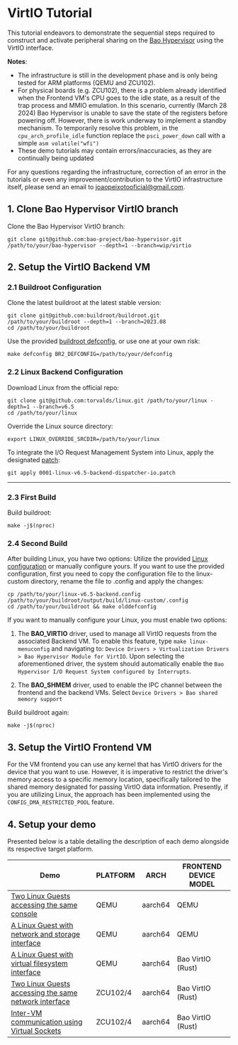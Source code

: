 # VirtIO Tutorial

This tutorial endeavors to demonstrate the sequential steps required to construct and activate peripheral sharing on the [Bao Hypervisor](https://github.com/bao-project/bao-hypervisor) using the VirtIO interface.

**Notes**:
- The infrastructure is still in the development phase and is only being tested for ARM platforms (QEMU and ZCU102).
- For physical boards (e.g. ZCU102), there is a problem already identified when the Frontend VM's CPU goes to the idle state, as a result of the trap process and MMIO emulation. In this scenario, currently (March 28 2024) Bao Hypervisor is unable to save the state of the registers before powering off. However, there is work underway to implement a standby mechanism. To temporarily resolve this problem, in the `cpu_arch_profile_idle` function replace the `psci_power_down` call with a simple `asm volatile("wfi")`
- These demo tutorials may contain errors/inaccuracies, as they are continually being updated

For any questions regarding the infrastructure, correction of an error in the tutorials or even any improvement/contribution to the VirtIO infrastructure itself, please send an email to <joaopeixotooficial@gmail.com>.

## 1. Clone Bao Hypervisor VirtIO branch

Clone the Bao Hypervisor VirtIO branch:

```
git clone git@github.com:bao-project/bao-hypervisor.git /path/to/your/bao-hypervisor --depth=1 --branch=wip/virtio
```

## 2. Setup the VirtIO Backend VM

### 2.1 Buildroot Configuration

Clone the latest buildroot at the latest stable version: 

```
git clone git@github.com:buildroot/buildroot.git /path/to/your/buildroot --depth=1 --branch=2023.08
cd /path/to/your/buildroot
```

Use the provided [buildroot defconfig](buildroot-v6.5-backend.config), or use one at your own risk:

```
make defconfig BR2_DEFCONFIG=/path/to/your/defconfig
```

### 2.2 Linux Backend Configuration

Download Linux from the official repo: 

```
git clone git@github.com:torvalds/linux.git /path/to/your/linux -depth=1 --branch=v6.5
cd /path/to/your/linux
```

Override the Linux source directory: 

```
export LINUX_OVERRIDE_SRCDIR=/path/to/your/linux
```

To integrate the I/O Request Management System into Linux, apply the designated [patch](0001-linux-v6.5-backend-dispatcher-io.patch):

```
git apply 0001-linux-v6.5-backend-dispatcher-io.patch
```

---

### 2.3 First Build

Build buildroot:

```
make -j$(nproc)
```

### 2.4 Second Build

After building Linux, you have two options: Utilize the provided [Linux configuration](linux-v6.5-backend.config) or manually configure yours. If you want to use the provided configuration, first you need to copy the configuration file to the linux-custom directory, rename the file to .config and apply the changes:
```
cp /path/to/your/linux-v6.5-backend.config /path/to/your/buildroot/output/build/linux-custom/.config
cd /path/to/your/buildroot && make olddefconfig
```

If you want to manually configure your Linux, you must enable two options:
1. The **BAO_VIRTIO** driver, used to manage all VirtIO requests from the associated Backend VM. To enable this feature, type `make linux-menuconfig` and navigating to: `Device Drivers > Virtualization Drivers > Bao Hypervisor Module for VirtIO`. Upon selecting the aforementioned driver, the system should automatically enable the `Bao Hypervisor I/O Request System configured by Interrupts`.

2. The **BAO_SHMEM** driver, used to enable the IPC channel between the frontend and the backend VMs. Select `Device Drivers > Bao shared memory support`

Build buildroot again:

```
make -j$(nproc)
```

## 3. Setup the VirtIO Frontend VM

For the VM frontend you can use any kernel that has VirtIO drivers for the device that you want to use. However, it is imperative to restrict the driver's memory access to a specific memory location, specifically tailored to the shared memory designated for passing VirtIO data information. Presently, if you are utilizing Linux, the approach has been implemented using the `CONFIG_DMA_RESTRICTED_POOL` feature.

## 4. Setup your demo

Presented below is a table detailing the description of each demo alongside its respective target platform.

|  Demo                   | PLATFORM            |  ARCH | FRONTEND DEVICE MODEL |
| ------------------- | ----------------- | --- | --- |
| [Two Linux Guests accessing the same console](demo-1/README.md) | QEMU   | aarch64 | QEMU |
| [A Linux Guest with network and storage interface](demo-2/README.md)     | QEMU            | aarch64 | QEMU |
| [A Linux Guest with virtual filesystem interface](demo-3/README.md)       | QEMU            | aarch64 | Bao VirtIO (Rust) |
| [Two Linux Guests accessing the same network interface](demo-4/README.md)    | ZCU102/4    | aarch64 | Bao VirtIO (Rust) |
| [Inter-VM communication using Virtual Sockets](demo-5/README.md)    | ZCU102/4    | aarch64 | Bao VirtIO (Rust) |